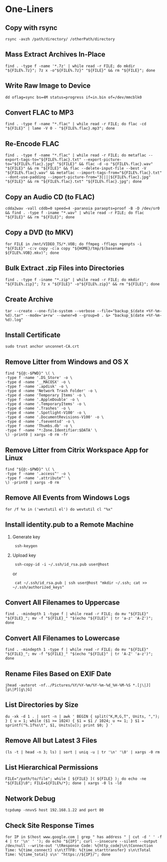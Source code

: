 # One-Liners

## Copy with rsync
	rsync -avzh /path/directory/ /otherPath/directory

## Mass Extract Archives In-Place
	find . -type f -name '*.7z' | while read -r FILE; do mkdir "${FILE%.7z}"; 7z x -o"${FILE%.7z}" "${FILE}" && rm "${FILE}"; done

## Write Raw Image to Device
	dd oflag=sync bs=4M status=progress if=in.bin of=/dev/mmcblk0

## Convert FLAC to MP3
	find . -type f -name "*.flac" | while read -r FILE; do flac -cd "${FILE}" | lame -V 0 - "${FILE%.flac}.mp3"; done

## Re-Encode FLAC
	find . -type f -name "*.flac" | while read -r FILE; do metaflac --export-tags-to="${FILE%.flac}.txt" --export-picture-to="${FILE%.flac}.jpg" "${FILE}" && flac -d -o "${FILE%.flac}.wav" "${FILE}" && rm "${FILE}" && flac --delete-input-file --best -V "${FILE%.flac}.wav" && metaflac --import-tags-from="${FILE%.flac}.txt" --dont-use-padding --import-picture-from="3||||${FILE%.flac}.jpg" "${FILE}" && rm "${FILE%.flac}.txt" "${FILE%.flac}.jpg"; done

## Copy an Audio CD (to FLAC)
	cdda2wav -vall cddb=0 speed=4 -paranoia paraopts=proof -B -D /dev/sr0 && find . -type f -iname "*.wav" | while read -r FILE; do flac "${FILE}" && rm "${FILE}"; done

## Copy a DVD (to MKV)
	for FILE in /mnt/VIDEO_TS/*.VOB; do ffmpeg -fflags +genpts -i "${FILE}" -c:v copy -c:a copy "${HOME}/tmp/$(basename ${FILE%.VOB}.mkv)"; done

## Bulk Extract .zip Files into Directories
	find . -type f -iname "*.zip" | while read -r FILE; do mkdir "${FILE%.zip}"; 7z x "${FILE}" -o"${FILE%.zip}" && rm "${FILE}"; done

## Create Archive
	tar --create --one-file-system --verbose --file="backup_$(date +%Y-%m-%d).tar" --mode='a+rw' --owner=0 --group=0 . &> "backup_$(date +%Y-%m-%d).log"

## Install Certificate
	sudo trust anchor unconnet-CA.crt

## Remove Litter from Windows and OS X
	find "${@:-$PWD}" \( \
	-type f -name '.DS_Store' -o \
	-type d -name '__MACOSX' -o \
	-type f -name '.apdisk' -o \
	-type d -name 'Network Trash Folder' -o \
	-type d -name 'Temporary Items' -o \
	-type f -name '.AppleDouble' -o \
	-type d -name '.TemporaryItems' -o \
	-type d -name '.Trashes' -o \
	-type d -name '.Spotlight-V100' -o \
	-type d -name '.DocumentRevisions-V100' -o \
	-type d -name '.fseventsd' -o \
	-type f -name 'Thumbs.db' -o \
	-type f -name '*:Zone.Identifier:$DATA' \
	\) -print0 | xargs -0 rm -fr

## Remove Litter from Citrix Workspace App for Linux
	find "${@:-$PWD}" \( \
	-type f -name '.access^' -o \
	-type f -name '.attribute^' \
	\) -print0 | xargs -0 rm

## Remove All Events from Windows Logs
	for /f %x in ('wevtutil el') do wevtutil cl "%x"

## Install identity.pub to a Remote Machine
1. Generate key

		ssh-keygen

2. Upload key

		ssh-copy-id -i ~/.ssh/id_rsa.pub user@host

	or

		cat ~/.ssh/id_rsa.pub | ssh user@host "mkdir ~/.ssh; cat >> ~/.ssh/authorized_keys"

## Convert All Filenames to Uppercase
	find . -mindepth 1 -type f | while read -r FILE; do mv "${FILE}" "${FILE}_"; mv -f "${FILE}_" "$(echo "${FILE}" | tr 'a-z' 'A-Z')"; done

## Convert All Filenames to Lowercase
	find . -mindepth 1 -type f | while read -r FILE; do mv "${FILE}" "${FILE}_"; mv -f "${FILE}_" "$(echo "${FILE}" | tr 'A-Z' 'a-z')"; done

## Rename Files Based on EXIF Date
	jhead -autorot -nf../Pictures/%Y/%Y-%m/%Y-%m-%d_%H-%M-%S *.[j\|J][p\|P][g\|G]

## List Directories by Size
	du -xk -d 1 . | sort -n | awk ' BEGIN { split("K,M,G,T", Units, ","); } { u = 1; while ($1 >= 1024) { $1 = $1 / 1024; u += 1; } $1 = sprintf("%.1f%s\t", $1, Units[u]); print $0; } '

## Remove All but Latest 3 Files
	(ls -t | head -n 3; ls) | sort | uniq -u | tr '\n' '\0' | xargs -0 rm

## List Hierarchical Permissions
	FILE="/path/to/file"; while [ ${FILE} ]( ${FILE} ); do echo -ne "${FILE}\0"; FILE=${FILE%/*}; done | xargs -0 ls -ld

## Network Debug
	tcpdump -nnvvS host 192.168.1.22 and port 80

## Check Site Response Times
	for IP in $(host www.google.com | grep " has address " | cut -d ' ' -f 4 | tr '\n' ' '); do echo "${IP}"; curl --insecure --silent --output /dev/null --write-out '\tResponse Code: %{http_code}\n\tConnection Time: %{time_connect} s\n\tTTFB: %{time_starttransfer} s\n\tTotal Time: %{time_total} s\n' "https://${IP}/"; done
